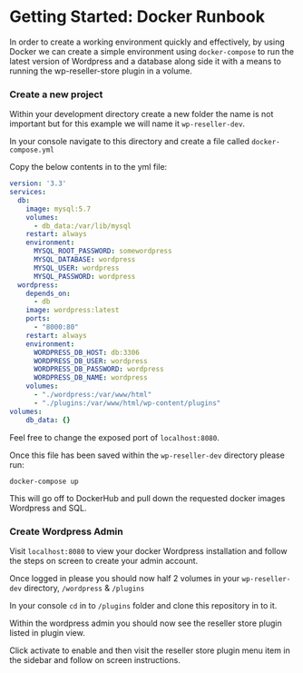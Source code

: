 # Getting Started: Docker Runbook

In order to create a working environment quickly and effectively, by using Docker we can create a simple environment using `docker-compose` to run the latest version of Wordpress and a database along side it with a means to running the wp-reseller-store plugin in a volume.

### Create a new project

Within your development directory create a new folder the name is not important but for this example we will name it `wp-reseller-dev`.

In your console navigate to this directory and create a file called `docker-compose.yml`

Copy the below contents in to the yml file:
```yml
version: '3.3'
services:
  db:
    image: mysql:5.7
    volumes:
      - db_data:/var/lib/mysql
    restart: always
    environment:
      MYSQL_ROOT_PASSWORD: somewordpress
      MYSQL_DATABASE: wordpress
      MYSQL_USER: wordpress
      MYSQL_PASSWORD: wordpress
  wordpress:
    depends_on:
      - db
    image: wordpress:latest
    ports:
      - "8000:80"
    restart: always
    environment:
      WORDPRESS_DB_HOST: db:3306
      WORDPRESS_DB_USER: wordpress
      WORDPRESS_DB_PASSWORD: wordpress
      WORDPRESS_DB_NAME: wordpress
    volumes:
      - "./wordpress:/var/www/html"
      - "./plugins:/var/www/html/wp-content/plugins"
volumes:
    db_data: {}
```

Feel free to change the exposed port of `localhost:8080`.

Once this file has been saved within the `wp-reseller-dev` directory please run:

```
docker-compose up
```

This will go off to DockerHub and pull down the requested docker images Wordpress and SQL.

### Create Wordpress Admin

Visit `localhost:8080` to view your docker Wordpress installation and follow the steps on screen to create your admin account.

Once logged in please you should now half 2 volumes in your `wp-reseller-dev` directory, `/wordpress` & `/plugins`

In your console `cd` in to `/plugins` folder and clone this repository in to it.

Within the wordpress admin you should now see the reseller store plugin listed in plugin view.

Click activate to enable and then visit the reseller store plugin menu item in the sidebar and follow on screen instructions.
